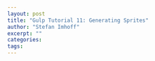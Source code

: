 ```yaml
---
layout: post
title: "Gulp Tutorial 11: Generating Sprites"
author: "Stefan Imhoff"
excerpt: ""
categories:
tags:
---
```



